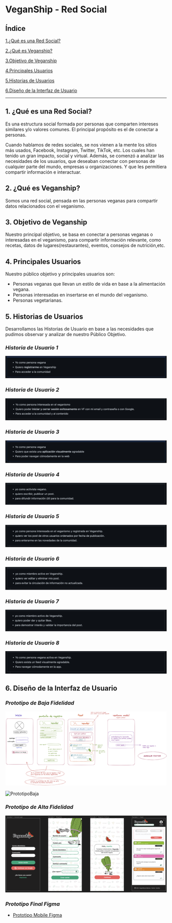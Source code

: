 # VeganShip - Red Social

## Índice

[1.¿Qué es una Red Social?](#1-¿qué-es-una-red-social?)

[2.¿Qué es Veganship?](#2-¿qué-es-veganship?)

[3.Objetivo de Veganship](#3-objetivo-de-veganship)

[4.Principales Usuarios](#4-principales-usuarios)

[5.Historias de Usuarios](#5-historias-de-usuarios)

[6.Diseño de la Interfaz de Usuario](#6-diseño-de-la-interfaz-de-usuario)

***

## **1. ¿Qué es una Red Social?**

Es una estructura social formada por personas que comparten intereses similares y/o valores comunes. El principal propósito es el de conectar a personas.

Cuando hablamos de redes sociales, se nos vienen a la mente los sitios más usados, Facebook, Instagram, Twitter, TikTok, etc. Los cuales han tenido un gran impacto, social y virtual.
Además, se comenzó a analizar las necesidades de los usuarios, que deseaban conectar con personas de cualquier parte del mundo, empresas u organizaciones. Y que les permitiera compartir información e interactuar.

## **2. ¿Qué es Veganship?**

Somos una red social, pensada en las personas veganas para compartir datos relacionados con el veganismo. 

## **3. Objetivo de Veganship**

Nuestro principal objetivo, se basa en conectar a personas veganas o interesadas en el veganismo, para compartir información relevante, como recetas, datos de lugares(restaurantes), eventos, consejos de nutrición,etc.

## **4. Principales Usuarios**

Nuestro público objetivo y principales usuarios son:
* Personas veganas que llevan un estilo de vida en base a la alimentación vegana.
* Personas interesadas en insertarse en el mundo del veganismo.
* Personas vegetarianas.
 
 ## **5. Historias de Usuarios**

Desarrollamos las Historias de Usuario en base a las necesidades que pudimos observar y analizar de nuestro Público Objetivo.

### ***Historia de Usuario 1***
![HU1](src/img/HU-1.png)

### ***Historia de Usuario 2***
![HU2](src/img/HU-2.png)

### ***Historia de Usuario 3***
![HU3](src/img/HU-3.png)

### ***Historia de Usuario 4***
![HU4](src/img/HU-4.png)

### ***Historia de Usuario 5***
![HU5](src/img/HU-5.png)

### ***Historia de Usuario 6***
![HU6](src/img/HU-6.png)

### ***Historia de Usuario 7***
![HU7](src/img/HU-7.png)

### ***Historia de Usuario 8***
![HU8](src/img/HU-8.png)

## **6. Diseño de la Interfaz de Usuario**

### ***Prototipo de Baja Fidelidad***

![BocetosPrototipoBaja](src/img/Proto_Baja.png)

![PrototipoBaja](src/img/prototipoBaja.png)

### ***Prototipo de Alta Fidelidad***

![prototipo1](src/img/Proto_Alta.png)

### ***Prototipo Final Figma***
* [Prototipo Mobile Figma](https://www.figma.com/proto/c5574VMaGH6qSKo5ZCsE7W/Social-Network-Vegan?node-id=389%3A517&scaling=scale-down&page-id=38%3A2&starting-point-node-id=389%3A517)


